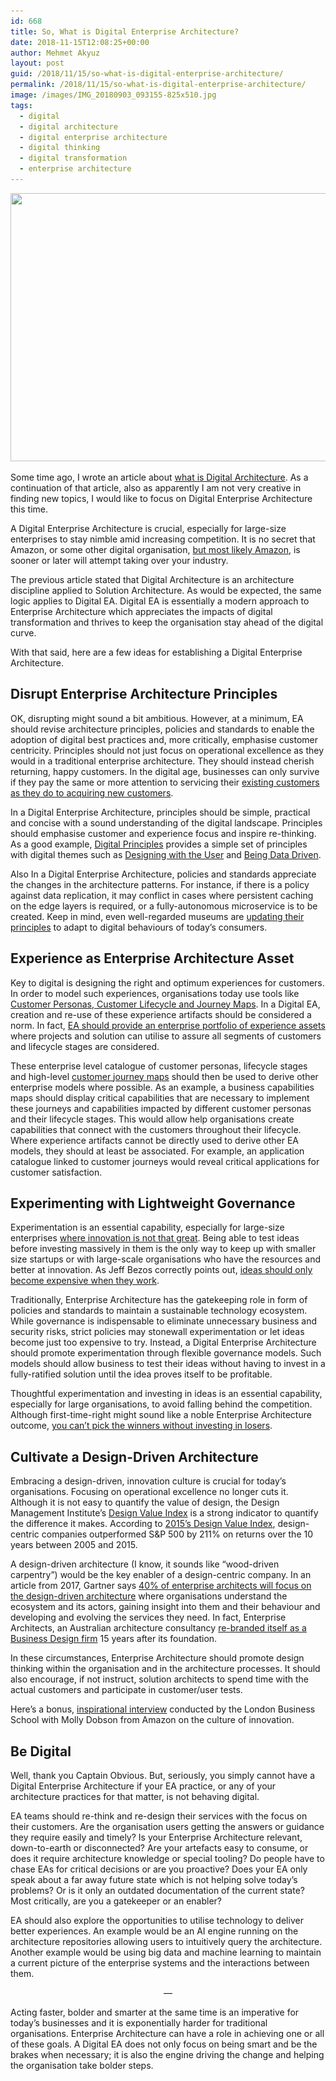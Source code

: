 ```yaml
---
id: 668
title: So, What is Digital Enterprise Architecture?
date: 2018-11-15T12:08:25+00:00
author: Mehmet Akyuz
layout: post
guid: /2018/11/15/so-what-is-digital-enterprise-architecture/
permalink: /2018/11/15/so-what-is-digital-enterprise-architecture/
image: /images/IMG_20180903_093155-825x510.jpg
tags:
  - digital
  - digital architecture
  - digital enterprise architecture
  - digital thinking
  - digital transformation
  - enterprise architecture
---
```

<img src="/images/insights/IMG_20180903_093157.jpg" alt="" width="660" height="429" srcset="/images/insights/IMG_20180903_093157.jpg 1200w, IMG_20180903_093157-300x195.jpg 300w, /images/insights/IMG_20180903_093157-768x499.jpg 768w, /images/insights/IMG_20180903_093157-1024x666.jpg 1024w" sizes="(max-width: 660px) 100vw, 660px" />

Some time ago, I wrote an article about [what is Digital Architecture](https://www.linkedin.com/pulse/what-digital-architecture-anyway-mehmet-akyuz/). As a continuation of that article, also as apparently I am not very creative in finding new topics, I would like to focus on Digital Enterprise Architecture this time.

A Digital Enterprise Architecture is crucial, especially for large-size enterprises to stay nimble amid increasing competition. It is no secret that Amazon, or some other digital organisation, [but most likely Amazon](https://www.businessinsider.com/amazon-is-killing-these-7-companies-2017-7//?r=AU&IR=T), is sooner or later will attempt taking over your industry.

The previous article stated that Digital Architecture is an architecture discipline applied to Solution Architecture. As would be expected, the same logic applies to Digital EA. Digital EA is essentially a modern approach to Enterprise Architecture which appreciates the impacts of digital transformation and thrives to keep the organisation stay ahead of the digital curve.

With that said, here are a few ideas for establishing a Digital Enterprise Architecture.

## Disrupt Enterprise Architecture Principles

OK, disrupting might sound a bit ambitious. However, at a minimum, EA should revise architecture principles, policies and standards to enable the adoption of digital best practices and, more critically, emphasise customer centricity. Principles should not just focus on operational excellence as they would in a traditional enterprise architecture. They should instead cherish returning, happy customers. In the digital age, businesses can only survive if they pay the same or more attention to servicing their [existing customers as they do to acquiring new customers](http://digitalmarketingmagazine.co.uk/customer-experience/return-on-experience-is-the-new-roi/3315).

In a Digital Enterprise Architecture, principles should be simple, practical and concise with a sound understanding of the digital landscape. Principles should emphasise customer and experience focus and inspire re-thinking. As a good example, [Digital Principles](https://digitalprinciples.org/) provides a simple set of principles with digital themes such as [Designing with the User](https://digitalprinciples.org/principle/design-with-the-user/) and [Being Data Driven](https://digitalprinciples.org/principle/be-data-driven/).

Also In a Digital Enterprise Architecture, policies and standards appreciate the changes in the architecture patterns. For instance, if there is a policy against data replication, it may conflict in cases where persistent caching on the edge layers is required, or a fully-autonomous microservice is to be created. Keep in mind, even well-regarded museums are [updating their principles](https://www.youtube.com/watch?v=Qx_r-dP22Ps) to adapt to digital behaviours of today&#8217;s consumers.

## Experience as Enterprise Architecture Asset

Key to digital is designing the right and optimum experiences for customers. In order to model such experiences, organisations today use tools like [Customer Personas, Customer Lifecycle and Journey Maps](http://beyondthearc.com/blog/2014/customer-experience/improve-customer-experience-with-personas-and-journey-maps#sthash.ynuBiWXk.dpbs). In a Digital EA, creation and re-use of these experience artifacts should be considered a norm. In fact, [EA should provide an enterprise portfolio of experience assets](https://searchcio.techtarget.com/tip/Why-EA-should-take-the-lead-on-improving-customer-experience) where projects and solution can utilise to assure all segments of customers and lifecycle stages are considered.

These enterprise level catalogue of customer personas, lifecycle stages and high-level [customer journey maps](https://www.orbussoftware.com/blog/customer-journey-maps-in-the-ea-space/) should then be used to derive other enterprise models where possible. As an example, a business capabilities maps should display critical capabilities that are necessary to implement these journeys and capabilities impacted by different customer personas and their lifecycle stages. This would allow help organisations create capabilities that connect with the customers throughout their lifecycle. Where experience artifacts cannot be directly used to derive other EA models, they should at least be associated. For example, an application catalogue linked to customer journeys would reveal critical applications for customer satisfaction.

## Experimenting with Lightweight Governance

Experimentation is an essential capability, especially for large-size enterprises [where innovation is not that great](https://www.forbes.com/sites/georgedeeb/2014/01/08/the-five-reasons-big-companies-struggle-with-innovation/#4bd926b62958). Being able to test ideas before investing massively in them is the only way to keep up with smaller size startups or with large-scale organisations who have the resources and better at innovation. As Jeff Bezos correctly points out, [ideas should only become expensive when they work](https://www.cnbc.com/video/2018/09/19/amazons-bezos-says-you-cant-invent-without-experimenting.html).

Traditionally, Enterprise Architecture has the gatekeeping role in form of policies and standards to maintain a sustainable technology ecosystem. While governance is indispensable to eliminate unnecessary business and security risks, strict policies may stonewall experimentation or let ideas become just too expensive to try. Instead, a Digital Enterprise Architecture should promote experimentation through flexible governance models. Such models should allow business to test their ideas without having to invest in a fully-ratified solution until the idea proves itself to be profitable.

Thoughtful experimentation and investing in ideas is an essential capability, especially for large organisations, to avoid falling behind the competition. Although first-time-right might sound like a noble Enterprise Architecture outcome, [you can’t pick the winners without investing in losers](https://thinkgrowth.org/why-cant-nestle-produce-another-nespresso-e2aeb3a5e086).

## Cultivate a Design-Driven Architecture

Embracing a design-driven, innovation culture is crucial for today&#8217;s organisations. Focusing on operational excellence no longer cuts it. Although it is not easy to quantify the value of design, the Design Management Institute&#8217;s [Design Value Index](https://www.dmi.org/page/DesignValue) is a strong indicator to quantify the difference it makes. According to [2015&#8217;s Design Value Index](https://www.dmi.org/page/2015DVIandOTW), design-centric companies outperformed S&P 500 by 211% on returns over the 10 years between 2005 and 2015.

A design-driven architecture (I know, it sounds like &#8220;wood-driven carpentry&#8221;) would be the key enabler of a design-centric company. In an article from 2017, Gartner says [40% of enterprise architects will focus on the design-driven architecture](https://www.gartner.com/smarterwithgartner/the-evolution-of-enterprise-architecture/) where organisations understand the ecosystem and its actors, gaining insight into them and their behaviour and developing and evolving the services they need. In fact, Enterprise Architects, an Australian architecture consultancy [re-branded itself as a Business Design firm](http://www.fromhereon.com/about-us/#our-journey) 15 years after its foundation.

In these circumstances, Enterprise Architecture should promote design thinking within the organisation and in the architecture processes. It should also encourage, if not instruct, solution architects to spend time with the actual customers and participate in customer/user tests.

Here&#8217;s a bonus, [inspirational interview](https://www.youtube.com/watch?v=GNjmCewxyo0) conducted by the London Business School with Molly Dobson from Amazon on the culture of innovation.

## Be Digital

Well, thank you Captain Obvious. But, seriously, you simply cannot have a Digital Enterprise Architecture if your EA practice, or any of your architecture practices for that matter, is not behaving digital.

EA teams should re-think and re-design their services with the focus on their customers. Are the organisation users getting the answers or guidance they require easily and timely? Is your Enterprise Architecture relevant, down-to-earth or disconnected? Are your artefacts easy to consume, or does it require architecture knowledge or special tooling? Do people have to chase EAs for critical decisions or are you proactive? Does your EA only speak about a far away future state which is not helping solve today&#8217;s problems? Or is it only an outdated documentation of the current state? Most critically, are you a gatekeeper or an enabler?

EA should also explore the opportunities to utilise technology to deliver better experiences. An example would be an AI engine running on the architecture repositories allowing users to intuitively query the architecture. Another example would be using big data and machine learning to maintain a current picture of the enterprise systems and the interactions between them.

<p style="text-align: center;">
  &#8212;
</p>

Acting faster, bolder and smarter at the same time is an imperative for today&#8217;s businesses and it is exponentially harder for traditional organisations. Enterprise Architecture can have a role in achieving one or all of these goals. A Digital EA does not only focus on being smart and be the brakes when necessary; it is also the engine driving the change and helping the organisation take bolder steps.